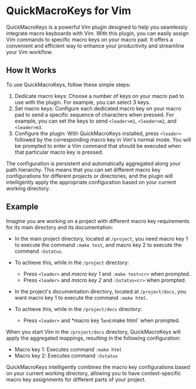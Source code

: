 # QuickMacroKeys for Vim

QuickMacroKeys is a powerful Vim plugin designed to help you seamlessly
integrate macro keyboards with Vim. With this plugin, you can easily assign Vim
commands to specific macro keys on your macro pad. It offers a convenient and
efficient way to enhance your productivity and streamline your Vim workflow.

## How It Works

To use QuickMacroKeys, follow these simple steps:

1. Dedicate macro keys: Choose a number of keys on your macro pad to use with
   the plugin. For example, you can select 3 keys.
2. Set macro keys: Configure each dedicated macro key on your macro pad to send
   a specific sequence of characters when pressed. For example, you can set the
   keys to send `<leader>m1`, `<leader>m2`, and `<leader>m3`.
3. Configure the plugin: With QuickMacroKeys installed, press `<leader>` followed
   by the corresponding macro key in Vim's normal mode. You will be prompted to
   enter a Vim command that should be executed when that particular macro key
   is pressed.

The configuration is persistent and automatically aggregated along your path
hierarchy. This means that you can set different macro key configurations for
different projects or directories, and the plugin will intelligently apply the
appropriate configuration based on your current working directory.

## Example

Imagine you are working on a project with different macro key requirements for
its main directory and its documentation:

- In the main project directory, located at `/project`, you need macro key 1 to
  execute the command `:make test`, and macro key 2 to execute the command
  `:Gstatus`.

- To achieve this, while in the `/project` directory:
  - Press `<leader>` and *macro key 1* and `:make test<cr>` when prompted.
  - Press `<leader>` and *macro key 2* and `:Gstatus<cr>` when prompted.

- In the project's documentation directory, located at `/project/docs`, you want
  macro key 1 to execute the command `:make html`.

- To achieve this, while in the `/project/docs` directory:
  - Press `<leader>` and *macro key 1` and `:make html<cr>` when prompted.

When you start Vim in the `/project/docs` directory, QuickMacroKeys will apply
the aggregated mappings, resulting in the following configuration:

- Macro key 1: Executes command `:make html`
- Macro key 2: Executes command `:Gstatus`

QuickMacroKeys intelligently combines the macro key configurations based on
your current working directory, allowing you to have context-specific macro key
assignments for different parts of your project.
